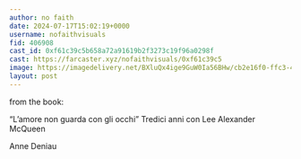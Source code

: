 ```yaml
---
author: no faith
date: 2024-07-17T15:02:19+0000
username: nofaithvisuals
fid: 406908
cast_id: 0xf61c39c5b658a72a91619b2f3273c19f96a0298f
cast: https://farcaster.xyz/nofaithvisuals/0xf61c39c5
image: https://imagedelivery.net/BXluQx4ige9GuW0Ia56BHw/cb2e16f0-ffc3-4500-f4fb-49d691d0ee00/original
layout: post
---
```


from the book:

“L’amore non guarda con gli occhi”
Tredici anni con Lee Alexander McQueen

Anne Deniau

<img src='https://imagedelivery.net/BXluQx4ige9GuW0Ia56BHw/cb2e16f0-ffc3-4500-f4fb-49d691d0ee00/original' alt='' referrerpolicy='no-referrer'/>
